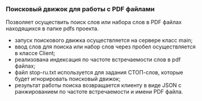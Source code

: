 ### Поисковый движок для работы с PDF файлами

Позволяет осуществить поиск слов или набора слов в PDF файлах находящихся в папке pdfs проекта.

- запуск поискового движка осуществляется на сервере класс main;
- ввод слов для поиска или набор слов через пробел осуществляется в классе Client;
- реализована индексация по частоте встречаемости слов в pdf файлах;
- файл stop-ru.txt используется для задания СТОП-слов, которые будет игнорировать поисковый движок;
- результат работы поиска возвращается клиенту в виде JSON с ранжированием по частоте встречаемости и имени PDF файла.
